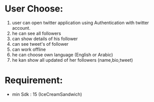 # User Choose:
  1. user can open twitter application using Authentication with twitter account.
  2. he can see all followers 
  3. can show details of his follower
  4. can see tweet's of follower
  5. can work offline 
  6. he can choose own language (English or Arabic)
  7. he kan show all updated of her followers (name,bio,tweet)

# Requirement:
  - min Sdk : 15 (IceCreamSandwich)
